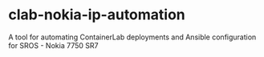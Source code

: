 # clab-nokia-ip-automation
A tool for automating ContainerLab deployments and Ansible configuration for SROS - Nokia 7750 SR7 
